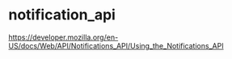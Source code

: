 # notification_api
https://developer.mozilla.org/en-US/docs/Web/API/Notifications_API/Using_the_Notifications_API
